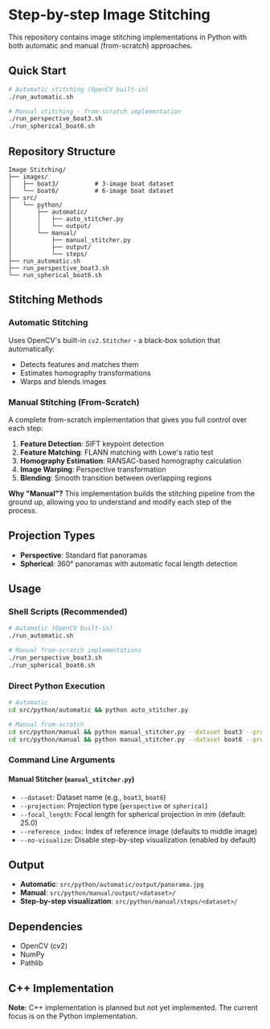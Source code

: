 # Step-by-step Image Stitching

This repository contains image stitching implementations in Python with both automatic and manual (from-scratch) approaches.

## Quick Start

```bash
# Automatic stitching (OpenCV built-in)
./run_automatic.sh

# Manual stitching - from-scratch implementation
./run_perspective_boat3.sh
./run_spherical_boat6.sh
```

## Repository Structure

```
Image Stitching/
├── images/
│   ├── boat3/          # 3-image boat dataset
│   └── boat6/          # 6-image boat dataset
├── src/
│   └── python/
│       ├── automatic/
│       │   ├── auto_stitcher.py
│       │   └── output/
│       └── manual/
│           ├── manual_stitcher.py
│           ├── output/
│           └── steps/
├── run_automatic.sh
├── run_perspective_boat3.sh
└── run_spherical_boat6.sh
```

## Stitching Methods

### Automatic Stitching
Uses OpenCV's built-in `cv2.Stitcher` - a black-box solution that automatically:
- Detects features and matches them
- Estimates homography transformations  
- Warps and blends images

### Manual Stitching (From-Scratch)
A complete from-scratch implementation that gives you full control over each step:
1. **Feature Detection**: SIFT keypoint detection
2. **Feature Matching**: FLANN matching with Lowe's ratio test
3. **Homography Estimation**: RANSAC-based homography calculation
4. **Image Warping**: Perspective transformation
5. **Blending**: Smooth transition between overlapping regions

**Why "Manual"?** This implementation builds the stitching pipeline from the ground up, allowing you to understand and modify each step of the process.

## Projection Types

- **Perspective**: Standard flat panoramas
- **Spherical**: 360° panoramas with automatic focal length detection

## Usage

### Shell Scripts (Recommended)
```bash
# Automatic (OpenCV built-in)
./run_automatic.sh

# Manual from-scratch implementations
./run_perspective_boat3.sh
./run_spherical_boat6.sh
```

### Direct Python Execution
```bash
# Automatic
cd src/python/automatic && python auto_stitcher.py

# Manual from-scratch
cd src/python/manual && python manual_stitcher.py --dataset boat3 --projection perspective
cd src/python/manual && python manual_stitcher.py --dataset boat6 --projection spherical
```

### Command Line Arguments

#### Manual Stitcher (`manual_stitcher.py`)
- `--dataset`: Dataset name (e.g., `boat3`, `boat6`)
- `--projection`: Projection type (`perspective` or `spherical`)
- `--focal_length`: Focal length for spherical projection in mm (default: 25.0)
- `--reference_index`: Index of reference image (defaults to middle image)
- `--no-visualize`: Disable step-by-step visualization (enabled by default)

## Output

- **Automatic**: `src/python/automatic/output/panorama.jpg`
- **Manual**: `src/python/manual/output/<dataset>/`
- **Step-by-step visualization**: `src/python/manual/steps/<dataset>/`

## Dependencies

- OpenCV (cv2)
- NumPy
- Pathlib

## C++ Implementation

**Note**: C++ implementation is planned but not yet implemented. The current focus is on the Python implementation.